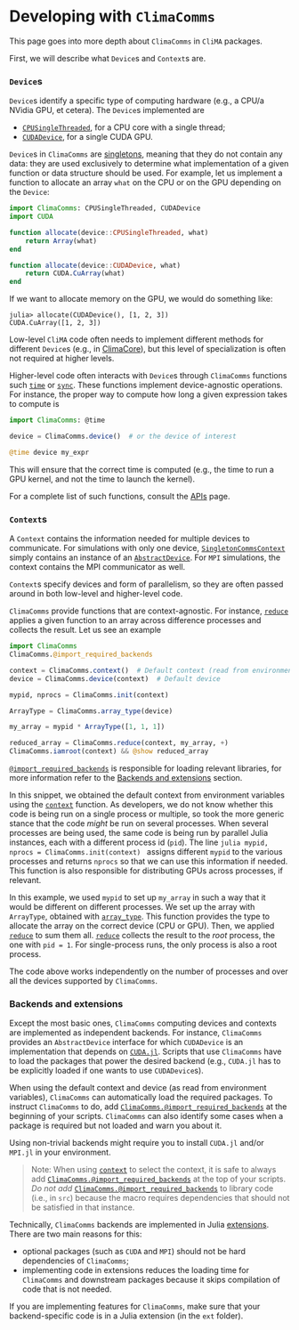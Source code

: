 # Developing with `ClimaComms`

This page goes into more depth about `ClimaComms` in `CliMA` packages.

First, we will describe what `Device`s and `Context`s are.

### `Device`s

`Device`s identify a specific type of computing hardware (e.g., a CPU/a NVidia
GPU, et cetera). The `Device`s implemented are
- [`CPUSingleThreaded`](@ref), for a CPU core with a single thread;
- [`CUDADevice`](@ref), for a single CUDA GPU.

`Device`s in `ClimaComms` are
[singletons](https://docs.julialang.org/en/v1/manual/types/#man-singleton-types),
meaning that they do not contain any data: they are used exclusively to
determine what implementation of a given function or data structure should be
used. For example, let us implement a function to allocate an array `what` on
the CPU or on the GPU depending on the `Device`:

```julia
import ClimaComms: CPUSingleThreaded, CUDADevice
import CUDA

function allocate(device::CPUSingleThreaded, what)
    return Array(what)
end

function allocate(device::CUDADevice, what)
    return CUDA.CuArray(what)
end
```

If we want to allocate memory on the GPU, we would do something like:
```julia-repl
julia> allocate(CUDADevice(), [1, 2, 3])
CUDA.CuArray([1, 2, 3])
```

Low-level `CliMA` code often needs to implement different methods for different
`Device`s (e.g., in [ClimaCore](https://github.com/CliMA/ClimaCore.jl)), but
this level of specialization is often not required at higher levels.

Higher-level code often interacts with `Device`s through `ClimaComms` functions
such [`time`](@ref) or [`sync`](@ref). These functions implement device-agnostic
operations. For instance, the proper way to compute how long a given expression takes to compute is
```julia
import ClimaComms: @time

device = ClimaComms.device()  # or the device of interest

@time device my_expr
```
This will ensure that the correct time is computed (e.g., the time to run a GPU kernel, and not the time to launch the kernel).

For a complete list of such functions, consult the [APIs](@ref) page.


### `Context`s

A `Context` contains the information needed for multiple devices to communicate.
For simulations with only one device, [`SingletonCommsContext`](@ref) simply
contains an instance of an [`AbstractDevice`](@ref). For `MPI` simulations, the
context contains the MPI communicator as well.

`Context`s specify devices and form of parallelism, so they are often passed
around in both low-level and higher-level code.

`ClimaComms` provide functions that are context-agnostic. For instance,
[`reduce`](@ref) applies a given function to an array across difference
processes and collects the result. Let us see an example
```julia
import ClimaComms
ClimaComms.@import_required_backends

context = ClimaComms.context()  # Default context (read from environment variables)
device = ClimaComms.device(context)  # Default device

mypid, nprocs = ClimaComms.init(context)

ArrayType = ClimaComms.array_type(device)

my_array = mypid * ArrayType([1, 1, 1])

reduced_array = ClimaComms.reduce(context, my_array, +)
ClimaComms.iamroot(context) && @show reduced_array
```

[`@import_required_backends`](@ref) is responsible for loading relevant
libraries, for more information refer to the [Backends and extensions](@ref)
section.

In this snippet, we obtained the default context from environment variables
using the [`context`](@ref) function. As developers, we do not know whether this
code is being run on a single process or multiple, so took the more generic
stance that the code _might_ be run on several processes. When several processes
are being used, the same code is being run by parallel Julia instances, each
with a different process id (`pid`). The line ```julia mypid, nprocs =
ClimaComms.init(context) ``` assigns different `mypid` to the various processes
and returns `nprocs` so that we can use this information if needed. This
function is also responsible for distributing GPUs across processes, if
relevant.

In this example, we used `mypid` to set up `my_array` in such a way that it
would be different on different processes. We set up the array with `ArrayType`,
obtained with [`array_type`](@ref). This function provides the type to allocate
the array on the correct device (CPU or GPU). Then, we applied [`reduce`](@ref)
to sum them all. [`reduce`](@ref) collects the result to the _root_ process, the
one with `pid = 1`. For single-process runs, the only process is also a root
process.

The code above works independently on the number of processes and over all the
devices supported by `ClimaComms`.

### Backends and extensions

Except the most basic ones, `ClimaComms` computing devices and contexts are
implemented as independent backends. For instance, `ClimaComms` provides an
`AbstractDevice` interface for which `CUDADevice` is an implementation that
depends on [`CUDA.jl`](https://github.com/JuliaGPU/CUDA.jl). Scripts that use
`ClimaComms` have to load the packages that power the desired backend (e.g.,
`CUDA.jl` has to be explicitly loaded if one wants to use `CUDADevice`s).

When using the default context and device (as read from environment variables),
`ClimaComms` can automatically load the required packages. To instruct
`ClimaComms` to do, add [`ClimaComms.@import_required_backends`](@ref) at the
beginning of your scripts. `ClimaComms` can also identify some cases when a
package is required but not loaded and warn you about it.

Using non-trivial backends might require you to install `CUDA.jl` and/or
`MPI.jl` in your environment.

> Note: When using [`context`](@ref) to select the context, it is safe to always
> add [`ClimaComms.@import_required_backends`](@ref) at the top of your scripts.
> *Do not add* [`ClimaComms.@import_required_backends`](@ref) to library code
> (i.e., in `src`) because the macro requires dependencies that should not be
> satisfied in that instance.

Technically, `ClimaComms` backends are implemented in Julia
[extensions](https://pkgdocs.julialang.org/v1/creating-packages/#Conditional-loading-of-code-in-packages-(Extensions)).
There are two main reasons for this:
- optional packages (such as `CUDA` and `MPI`) should not be hard dependencies
  of `ClimaComms`;
- implementing code in extensions reduces the loading time for `ClimaComms` and
  downstream packages because it skips compilation of code that is not needed.

If you are implementing features for `ClimaComms`, make sure that your
backend-specific code is in a Julia extension (in the `ext` folder).
